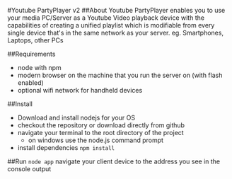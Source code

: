 #Youtube PartyPlayer v2
##About
Youtube PartyPlayer enables you to use your media PC/Server as a Youtube Video playback device with the capabilities of creating a  unified playlist which is modifiable from every single device that's in the same network as your server. eg. Smartphones, Laptops, other PCs

##Requirements
* node with npm
* modern browser on the machine that you run the server on (with flash enabled)
* optional wifi network for handheld devices

##Install
* Download and install nodejs for your OS
* checkout the repository or download directly from github
* navigate your terminal to the root directory of the project
	* on windows use the node.js command prompt
* install dependencies
	`npm install`

##Run
`node app`
navigate your client device to the address you see in the console output